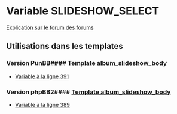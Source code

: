 # Variable SLIDESHOW_SELECT
[Explication sur le forum des forums](http://forum.forumactif.com/t294113-listing-des-variables#SLIDESHOW_SELECT)
## Utilisations dans les templates
### Version PunBB#### [Template album_slideshow_body](punbb/album_slideshow_body.md)
* [Variable à la ligne 391](../punbb/album_slideshow_body.tpl#L391)
### Version phpBB2#### [Template album_slideshow_body](subsilver/album_slideshow_body.md)
* [Variable à la ligne 389](../subsilver/album_slideshow_body.tpl#L389)